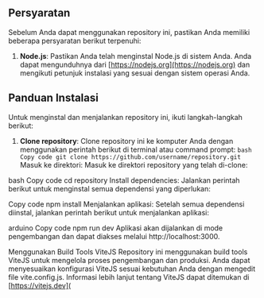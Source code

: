 ## Persyaratan
Sebelum Anda dapat menggunakan repository ini, pastikan Anda memiliki beberapa persyaratan berikut terpenuhi:

1. **Node.js**: Pastikan Anda telah menginstal Node.js di sistem Anda. Anda dapat mengunduhnya dari [https://nodejs.org](https://nodejs.org) dan mengikuti petunjuk instalasi yang sesuai dengan sistem operasi Anda.

## Panduan Instalasi

Untuk menginstal dan menjalankan repository ini, ikuti langkah-langkah berikut:

1. **Clone repository**: Clone repository ini ke komputer Anda dengan menggunakan perintah berikut di terminal atau command prompt:
``
bash
Copy code
git clone https://github.com/username/repository.git
``
Masuk ke direktori: Masuk ke direktori repository yang telah di-clone:

bash
Copy code
cd repository
Install dependencies: Jalankan perintah berikut untuk menginstal semua dependensi yang diperlukan:

Copy code
npm install
Menjalankan aplikasi: Setelah semua dependensi diinstal, jalankan perintah berikut untuk menjalankan aplikasi:

arduino
Copy code
npm run dev
Aplikasi akan dijalankan di mode pengembangan dan dapat diakses melalui http://localhost:3000.

Menggunakan Build Tools ViteJS
Repository ini menggunakan build tools ViteJS untuk mengelola proses pengembangan dan produksi. Anda dapat menyesuaikan konfigurasi ViteJS sesuai kebutuhan Anda dengan mengedit file vite.config.js. Informasi lebih lanjut tentang ViteJS dapat ditemukan di [https://vitejs.dev](
